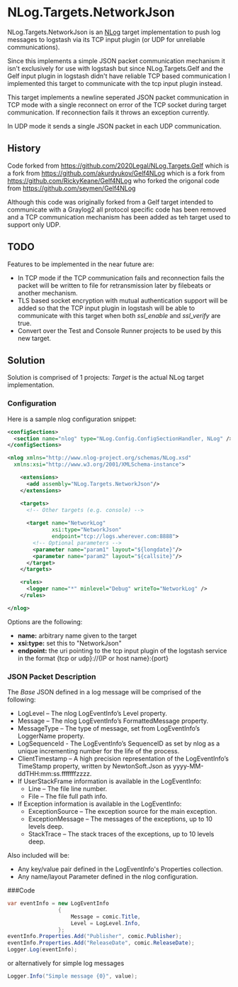 # NLog.Targets.NetworkJson
NLog.Targets.NetworkJson is an [NLog] target implementation to push log messages to logstash via its TCP input plugin (or UDP for unreliable communications). 

Since this implements a simple JSON packet communication mechanism it isn't exclusively for use with logstash but since NLog.Targets.Gelf and the Gelf input plugin in logstash didn't have reliable TCP based communication I implemented this target to communicate with the tcp input plugin instead.

This target implements a newline seperated JSON packet communication in TCP mode with a single reconnect on error of the TCP socket during target communication. If reconnection fails it throws an exception currently.

In UDP mode it sends a single JSON packet in each UDP communication.

## History
Code forked from https://github.com/2020Legal/NLog.Targets.Gelf which is a fork from https://github.com/akurdyukov/Gelf4NLog which is a fork from https://github.com/RickyKeane/Gelf4NLog who forked the origonal code from https://github.com/seymen/Gelf4NLog

Although this code was originally forked from a Gelf target intended to communicate with a Graylog2 all protocol specific code has been removed and a TCP communication mechanism has been added as teh target used to support only UDP.

## TODO
Features to be implemented in the near future are:
* In TCP mode if the TCP communication fails and reconnection fails the packet will be written to file for retransmission later by filebeats or another mechanism.
* TLS based socket encryption with mutual authentication support will be added so that the TCP input plugin in logstash will be able to communicate with this target when both *ssl_enable* and *ssl_verify* are true.
* Convert over the Test and Console Runner projects to be used by this new target.

## Solution
Solution is comprised of 1 projects: *Target* is the actual NLog target implementation.

### Configuration
Here is a sample nlog configuration snippet:
```xml
<configSections>
  <section name="nlog" type="NLog.Config.ConfigSectionHandler, NLog" />
</configSections>

<nlog xmlns="http://www.nlog-project.org/schemas/NLog.xsd"
  xmlns:xsi="http://www.w3.org/2001/XMLSchema-instance">

	<extensions>
	  <add assembly="NLog.Targets.NetworkJson"/>
	</extensions>

	<targets>
	  <!-- Other targets (e.g. console) -->
	
	  <target name="NetworkLog" 
			  xsi:type="NetworkJson" 
			  endpoint="tcp://logs.wherever.com:8888">
		<!-- Optional parameters -->
		<parameter name="param1" layout="${longdate}"/>
		<parameter name="param2" layout="${callsite}"/>
	  </target>
	</targets>

	<rules>
	  <logger name="*" minlevel="Debug" writeTo="NetworkLog" />
	</rules>

</nlog>
```

Options are the following:
* __name:__ arbitrary name given to the target
* __xsi:type:__ set this to "NetworkJson"
* __endpoint:__ the uri pointing to the tcp input plugin of the logstash service in the format {tcp or udp}://{IP or host name}:{port}

### JSON Packet Description
The *Base* JSON defined in a log message will be comprised of the following:

* LogLevel – The nlog LogEventInfo’s Level property.
* Message – The nlog LogEventInfo’s FormattedMessage property.
* MessageType – The type of message, set from LogEventInfo’s LoggerName property.
* LogSequenceId - The LogEventInfo’s SequenceID as set by nlog as a unique incrementing number for the life of the process.
* ClientTimestamp – A high precision representation of the LogEventInfo’s TimeStamp property, written by NewtonSoft.Json as yyyy-MM-ddTHH:mm:ss.fffffffzzzz.
* If UserStackFrame information is available in the LogEventInfo:
	* Line – The file line number.
	* File – The file full path info.
* If Exception information is available in the LogEventInfo:
	* ExceptionSource – The exception source for the main exception.
	* ExceptionMessage – The messages of the exceptions, up to 10 levels deep.
	* StackTrace – The stack traces of the exceptions, up to 10 levels deep.

Also included will be:

* Any key/value pair defined in the LogEventInfo's Properties collection.
* Any name/layout Parameter defined in the nlog configuration.

###Code
```c#
var eventInfo = new LogEventInfo
				{
					Message = comic.Title,
					Level = LogLevel.Info,
				};
eventInfo.Properties.Add("Publisher", comic.Publisher);
eventInfo.Properties.Add("ReleaseDate", comic.ReleaseDate);
Logger.Log(eventInfo);
```
or alternatively for simple log messages
```c#
Logger.Info("Simple message {0}", value);
```

[NLog]: http://nlog-project.org/
[Logstash]: https://www.elastic.co/guide/en/logstash/current/index.html
[tcp input plugin]: https://www.elastic.co/guide/en/logstash/current/plugins-inputs-tcp.html